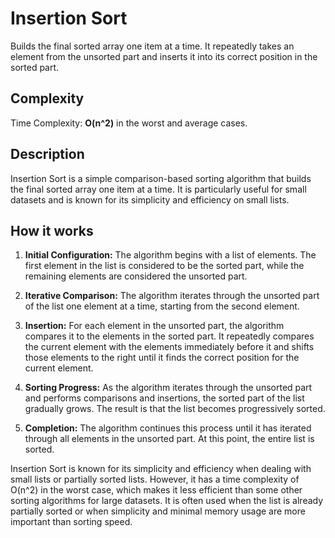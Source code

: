 # Insertion Sort

Builds the final sorted array one item at a time.
It repeatedly takes an element from the unsorted
part and inserts it into its correct position in
the sorted part.


## Complexity
Time Complexity: **O(n^2)** in the worst and average cases.

## Description
Insertion Sort is a simple comparison-based sorting algorithm that
builds the final sorted array one item at a time. It is particularly
useful for small datasets and is known for its simplicity and
efficiency on small lists.

## How it works
1. **Initial Configuration:** The algorithm begins with a list of elements.
  The first element in the list is considered to be the sorted part, while
  the remaining elements are considered the unsorted part.

2. **Iterative Comparison:** The algorithm iterates through the unsorted part
  of the list one element at a time, starting from the second element.

3. **Insertion:** For each element in the unsorted part, the algorithm compares
  it to the elements in the sorted part. It repeatedly compares the current
  element with the elements immediately before it and shifts those elements to
  the right until it finds the correct position for the current element.

4. **Sorting Progress:** As the algorithm iterates through the unsorted part
  and performs comparisons and insertions, the sorted part of the list gradually
  grows. The result is that the list becomes progressively sorted.

5. **Completion:** The algorithm continues this process until it has iterated
  through all elements in the unsorted part. At this point, the entire list is sorted.

Insertion Sort is known for its simplicity and efficiency when dealing with
small lists or partially sorted lists. However, it has a time complexity of
O(n^2) in the worst case, which makes it less efficient than some other sorting
algorithms for large datasets. It is often used when the list is already
partially sorted or when simplicity and minimal memory usage are more important
than sorting speed.
